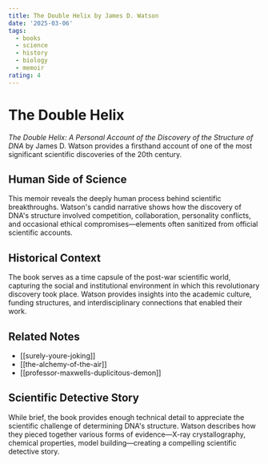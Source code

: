 ```yaml
---
title: The Double Helix by James D. Watson
date: '2025-03-06'
tags:
  - books
  - science
  - history
  - biology
  - memoir
rating: 4
---
```


# The Double Helix

*The Double Helix: A Personal Account of the Discovery of the Structure of DNA* by James D. Watson provides a firsthand account of one of the most significant scientific discoveries of the 20th century.

## Human Side of Science

This memoir reveals the deeply human process behind scientific breakthroughs. Watson's candid narrative shows how the discovery of DNA's structure involved competition, collaboration, personality conflicts, and occasional ethical compromises—elements often sanitized from official scientific accounts.

## Historical Context

The book serves as a time capsule of the post-war scientific world, capturing the social and institutional environment in which this revolutionary discovery took place. Watson provides insights into the academic culture, funding structures, and interdisciplinary connections that enabled their work.

## Related Notes

- [[surely-youre-joking]]
- [[the-alchemy-of-the-air]]
- [[professor-maxwells-duplicitous-demon]]

## Scientific Detective Story

While brief, the book provides enough technical detail to appreciate the scientific challenge of determining DNA's structure. Watson describes how they pieced together various forms of evidence—X-ray crystallography, chemical properties, model building—creating a compelling scientific detective story.

